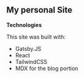 ## My personal Site

**Technologies**

This site was built with:
  - Gatsby.JS
  - React
  - TailwindCSS
  - MDX for the blog portion
